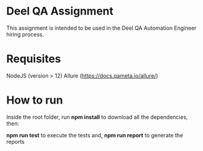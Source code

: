 
# Deel QA Assignment

This assignment is intended to be used in the Deel QA Automation Engineer hiring process.

# Requisites
NodeJS (version > 12)
Allure (https://docs.qameta.io/allure/)

# How to run
Inside the root folder, run **npm install** to download all the dependencies, then:

**npm run test** to execute the tests and,
**npm run report** to generate the reports
